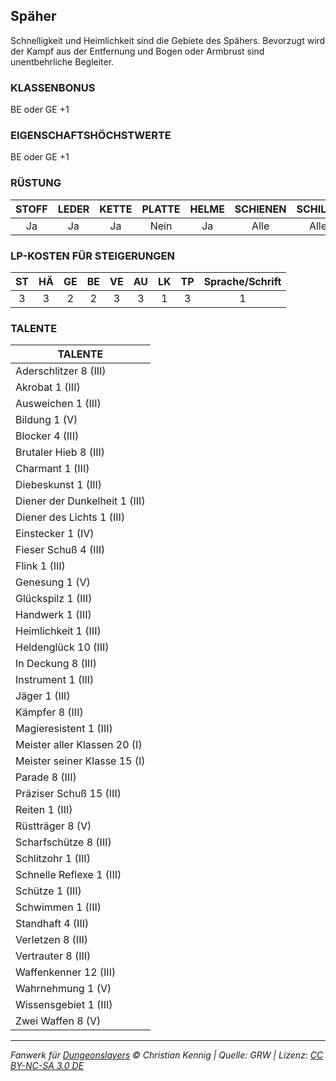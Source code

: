 ## Späher

Schnelligkeit und Heimlichkeit sind die Gebiete des Spähers. Bevorzugt wird der Kampf aus der Entfernung und Bogen oder Armbrust sind unentbehrliche Begleiter.

### KLASSENBONUS

BE oder GE +1

### EIGENSCHAFTSHÖCHSTWERTE

BE oder GE +1

### RÜSTUNG

| STOFF | LEDER | KETTE | PLATTE | HELME | SCHIENEN | SCHILDE |
| :---: | :---: | :---: | :----: | :---: | :------: | :-----: |
|  Ja   |  Ja   |  Ja   |  Nein  |  Ja   |   Alle   |  Alle   |

### LP-KOSTEN FÜR STEIGERUNGEN

| ST  | HÄ  | GE  | BE  | VE  | AU  | LK  | TP  | Sprache/Schrift |
| :-: | :-: | :-: | :-: | :-: | :-: | :-: | :-: | :-------------: |
|  3  |  3  |  2  |  2  |  3  |  3  |  1  |  3  |        1        |

### TALENTE

| TALENTE                       |
| ----------------------------- |
| Aderschlitzer 8 (III)         |
| Akrobat 1 (III)               |
| Ausweichen 1 (III)            |
| Bildung 1 (V)                 |
| Blocker 4 (III)               |
| Brutaler Hieb 8 (III)         |
| Charmant 1 (III)              |
| Diebeskunst 1 (III)           |
| Diener der Dunkelheit 1 (III) |
| Diener des Lichts 1 (III)     |
| Einstecker 1 (IV)             |
| Fieser Schuß 4 (III)          |
| Flink 1 (III)                 |
| Genesung 1 (V)                |
| Glückspilz 1 (III)            |
| Handwerk 1 (III)              |
| Heimlichkeit 1 (III)          |
| Heldenglück 10 (III)          |
| In Deckung 8 (III)            |
| Instrument 1 (III)            |
| Jäger 1 (III)                 |
| Kämpfer 8 (III)               |
| Magieresistent 1 (III)        |
| Meister aller Klassen 20 (I)  |
| Meister seiner Klasse 15 (I)  |
| Parade 8 (III)                |
| Präziser Schuß 15 (III)       |
| Reiten 1 (III)                |
| Rüstträger 8 (V)              |
| Scharfschütze 8 (III)         |
| Schlitzohr 1 (III)            |
| Schnelle Reflexe 1 (III)      |
| Schütze 1 (III)               |
| Schwimmen 1 (III)             |
| Standhaft 4 (III)             |
| Verletzen 8 (III)             |
| Vertrauter 8 (III)            |
| Waffenkenner 12 (III)         |
| Wahrnehmung 1 (V)             |
| Wissensgebiet 1 (III)         |
| Zwei Waffen 8 (V)             |

---

_Fanwerk für [Dungeonslayers](https://www.dungeonslayers.net/) © Christian Kennig | Quelle: GRW | Lizenz: [CC BY-NC-SA 3.0 DE](https://creativecommons.org/licenses/by-nc-sa/3.0/de/)_
